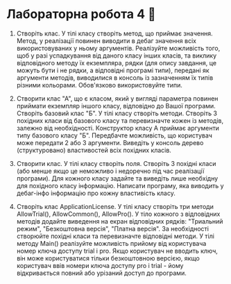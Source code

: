 # Лабораторна робота 4 🦔

1) Створіть клас. У тілі класу створіть метод, що приймає значення. Метод, у реалізації повинен виводити в дебаг значення всіх використовуваних у ньому аргументів. Реалізуйте можливість того, щоб у разі успадкування від даного класу інших класів, та виклику відповідного методу їх екземпляра, рядки (для опису завдання, це можуть бути і не рядки, а відповідні програмі типи), передані як аргументи методів, виводилися в консоль із зазначенням їх типів різними кольорами. Обов'язково використовуйте типи.

2) Створити клас "А", що є класом, який у вигляді параметра повинен приймати екземпляр іншого класу, відповідно до Вашої програми. Створіть базовий клас "Б". У тілі класу створіть методи. Створіть 3 похідних класи від базового класу та перевизначте кожен із методів, залежно від необхідності. Конструктор класу А приймає аргументи типу базового класу "Б". Передбачте можливість, що користувач може передати 2 або 3 аргументи. Виведіть у консоль дерево (структуровано) властивостей всіх похідних класів.

3) Створити клас. У тілі класу створіть поля. Створіть 3 похідні класи (або менше якщо це неможливо і недоречно під час реалізації програми). Для кожного класу задайте та виведіть лише необхідну для похідного класу інформацію. Написати програму, яка виводить у дебаг-інфо інформацію про кожну властивість класу.

4) Створіть клас ApplicationLicense. У тілі класу створіть три методи AllowTrial(), AllowCommon(), AllowPro(). У тіло кожного з відповідних методів додайте виведення на екран відповідних рядків: "Триальний режим", "Безкоштовна версія", "Платна версія". За необхідності створюйте похідні класи та перевизначте відповідні методи. У тілі методу Main() реалізуйте можливість прийому від користувача номер ключа доступу trial і pro. Якщо користувач не вводить ключ, він може користуватися тільки безкоштовною версією, якщо користувач ввів номери ключа доступу pro і trial - йому відкривається повний або урізаний доступ до програми.